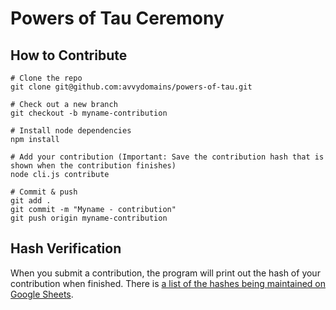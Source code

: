 # Powers of Tau Ceremony

## How to Contribute

```
# Clone the repo
git clone git@github.com:avvydomains/powers-of-tau.git

# Check out a new branch
git checkout -b myname-contribution

# Install node dependencies
npm install

# Add your contribution (Important: Save the contribution hash that is shown when the contribution finishes)
node cli.js contribute

# Commit & push
git add .
git commit -m "Myname - contribution"
git push origin myname-contribution
```

## Hash Verification

When you submit a contribution, the program will print out the hash of your contribution when finished. There is [a list of the hashes being maintained on Google Sheets](https://docs.google.com/spreadsheets/d/1wjdT_eYXYNlRO5abM5GE7tIuYL8t2EAETQizGpIqemA/edit?usp=sharing).
